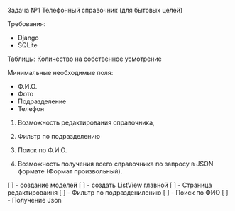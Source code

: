Задача №1 Телефонный справочник (для бытовых целей)

Требования:
- Django
- SQLite

Таблицы:
Количество на собственное усмотрение

Минимальные необходимые поля:
- Ф.И.О.
- Фото
- Подразделение
- Телефон

1. Возможность редактирования справочника,

2. Фильтр по подразделению

3. Поиск по Ф.И.О.

4. Возможность получения всего справочника по запросу в JSON формате (Формат произвольный).

[ ] - создание моделей
[ ] - создать ListView главной
[ ] - Страница редактироваиня
[ ] - Фильтр по подразденилению
[ ] - Поиск по ФИО
[ ] - Получение Json